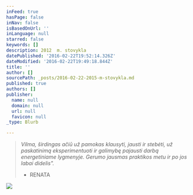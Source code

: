 ```yaml
---
inFeed: true
hasPage: false
inNav: false
isBasedOnUrl: ''
inLanguage: null
starred: false
keywords: []
description: 2012  m. stovykla
datePublished: '2016-02-22T19:52:14.326Z'
dateModified: '2016-02-22T19:49:18.844Z'
title: ''
author: []
sourcePath: _posts/2016-02-22-2015-m-stovykla.md
published: true
authors: []
publisher:
  name: null
  domain: null
  url: null
  favicon: null
_type: Blurb

---
```

> _Vilma, širdingas ačiū už pamokas klausyti, jausti ir stebėti, už paskatinimą eksperimentuoti ir galimybę pajausti darbą energetiniame lygmenyje. Gerumo jausmas praktikos metu ir po jos labai didelis"._
> 
> - RENATA

![](https://s3-us-west-2.amazonaws.com/the-grid-img/p/70e85fb1bb19166bda6c404bb15d0994ad1acc7d.jpg)